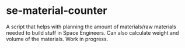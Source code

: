 # se-material-counter
A script that helps with planning the amount of materials/raw materials needed to build stuff in Space Engineers. Can also calculate weight and volume of the materials. Work in progress.
